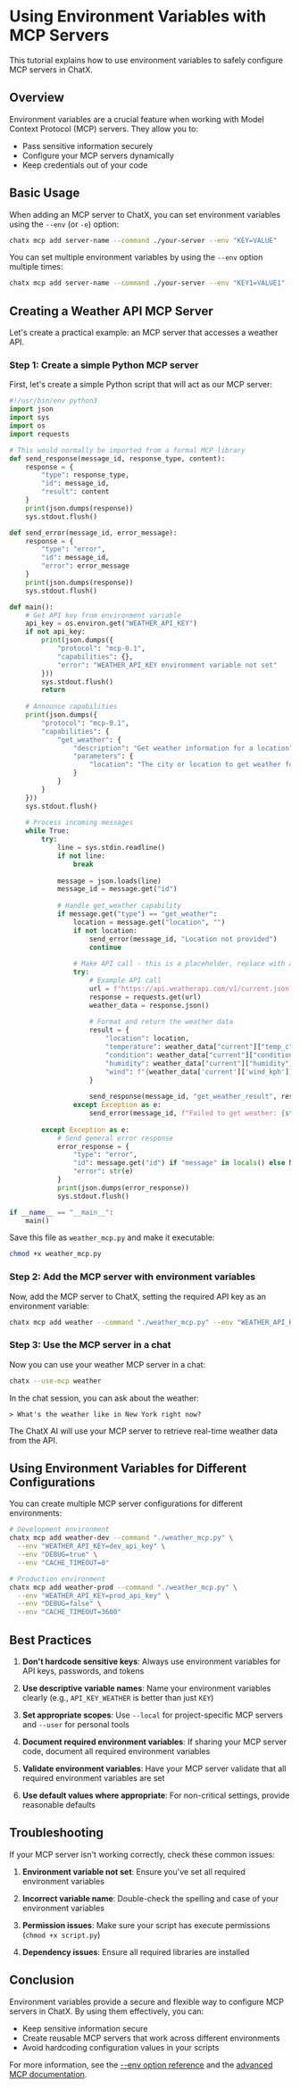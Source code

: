 # Using Environment Variables with MCP Servers

This tutorial explains how to use environment variables to safely configure MCP servers in ChatX.

## Overview

Environment variables are a crucial feature when working with Model Context Protocol (MCP) servers. They allow you to:

- Pass sensitive information securely
- Configure your MCP servers dynamically
- Keep credentials out of your code

## Basic Usage

When adding an MCP server to ChatX, you can set environment variables using the `--env` (or `-e`) option:

```bash
chatx mcp add server-name --command ./your-server --env "KEY=VALUE"
```

You can set multiple environment variables by using the `--env` option multiple times:

```bash
chatx mcp add server-name --command ./your-server --env "KEY1=VALUE1" --env "KEY2=VALUE2"
```

## Creating a Weather API MCP Server

Let's create a practical example: an MCP server that accesses a weather API.

### Step 1: Create a simple Python MCP server

First, let's create a simple Python script that will act as our MCP server:

```python title="weather_mcp.py"
#!/usr/bin/env python3
import json
import sys
import os
import requests

# This would normally be imported from a formal MCP library
def send_response(message_id, response_type, content):
    response = {
        "type": response_type,
        "id": message_id,
        "result": content
    }
    print(json.dumps(response))
    sys.stdout.flush()

def send_error(message_id, error_message):
    response = {
        "type": "error",
        "id": message_id,
        "error": error_message
    }
    print(json.dumps(response))
    sys.stdout.flush()

def main():
    # Get API key from environment variable
    api_key = os.environ.get("WEATHER_API_KEY")
    if not api_key:
        print(json.dumps({
            "protocol": "mcp-0.1",
            "capabilities": {},
            "error": "WEATHER_API_KEY environment variable not set"
        }))
        sys.stdout.flush()
        return
    
    # Announce capabilities
    print(json.dumps({
        "protocol": "mcp-0.1",
        "capabilities": {
            "get_weather": {
                "description": "Get weather information for a location",
                "parameters": {
                    "location": "The city or location to get weather for"
                }
            }
        }
    }))
    sys.stdout.flush()
    
    # Process incoming messages
    while True:
        try:
            line = sys.stdin.readline()
            if not line:
                break
                
            message = json.loads(line)
            message_id = message.get("id")
            
            # Handle get_weather capability
            if message.get("type") == "get_weather":
                location = message.get("location", "")
                if not location:
                    send_error(message_id, "Location not provided")
                    continue
                
                # Make API call - this is a placeholder, replace with actual API call
                try:
                    # Example API call
                    url = f"https://api.weatherapi.com/v1/current.json?key={api_key}&q={location}"
                    response = requests.get(url)
                    weather_data = response.json()
                    
                    # Format and return the weather data
                    result = {
                        "location": location,
                        "temperature": weather_data["current"]["temp_c"],
                        "condition": weather_data["current"]["condition"]["text"],
                        "humidity": weather_data["current"]["humidity"],
                        "wind": f"{weather_data['current']['wind_kph']} kph"
                    }
                    
                    send_response(message_id, "get_weather_result", result)
                except Exception as e:
                    send_error(message_id, f"Failed to get weather: {str(e)}")
                
        except Exception as e:
            # Send general error response
            error_response = {
                "type": "error",
                "id": message.get("id") if "message" in locals() else None,
                "error": str(e)
            }
            print(json.dumps(error_response))
            sys.stdout.flush()

if __name__ == "__main__":
    main()
```

Save this file as `weather_mcp.py` and make it executable:

```bash
chmod +x weather_mcp.py
```

### Step 2: Add the MCP server with environment variables

Now, add the MCP server to ChatX, setting the required API key as an environment variable:

```bash
chatx mcp add weather --command "./weather_mcp.py" --env "WEATHER_API_KEY=your_actual_api_key"
```

### Step 3: Use the MCP server in a chat

Now you can use your weather MCP server in a chat:

```bash
chatx --use-mcp weather
```

In the chat session, you can ask about the weather:

```
> What's the weather like in New York right now?
```

The ChatX AI will use your MCP server to retrieve real-time weather data from the API.

## Using Environment Variables for Different Configurations

You can create multiple MCP server configurations for different environments:

```bash
# Development environment
chatx mcp add weather-dev --command "./weather_mcp.py" \
  --env "WEATHER_API_KEY=dev_api_key" \
  --env "DEBUG=true" \
  --env "CACHE_TIMEOUT=0"

# Production environment
chatx mcp add weather-prod --command "./weather_mcp.py" \
  --env "WEATHER_API_KEY=prod_api_key" \
  --env "DEBUG=false" \
  --env "CACHE_TIMEOUT=3600"
```

## Best Practices

1. **Don't hardcode sensitive keys**: Always use environment variables for API keys, passwords, and tokens
   
2. **Use descriptive variable names**: Name your environment variables clearly (e.g., `API_KEY_WEATHER` is better than just `KEY`)
   
3. **Set appropriate scopes**: Use `--local` for project-specific MCP servers and `--user` for personal tools
   
4. **Document required environment variables**: If sharing your MCP server code, document all required environment variables
   
5. **Validate environment variables**: Have your MCP server validate that all required environment variables are set
   
6. **Use default values where appropriate**: For non-critical settings, provide reasonable defaults

## Troubleshooting

If your MCP server isn't working correctly, check these common issues:

1. **Environment variable not set**: Ensure you've set all required environment variables
   
2. **Incorrect variable name**: Double-check the spelling and case of your environment variables
   
3. **Permission issues**: Make sure your script has execute permissions (`chmod +x script.py`)
   
4. **Dependency issues**: Ensure all required libraries are installed

## Conclusion

Environment variables provide a secure and flexible way to configure MCP servers in ChatX. By using them effectively, you can:

- Keep sensitive information secure
- Create reusable MCP servers that work across different environments
- Avoid hardcoding configuration values in your scripts

For more information, see the [--env option reference](../reference/cli/options/env.md) and the [advanced MCP documentation](../advanced/mcp.md).
